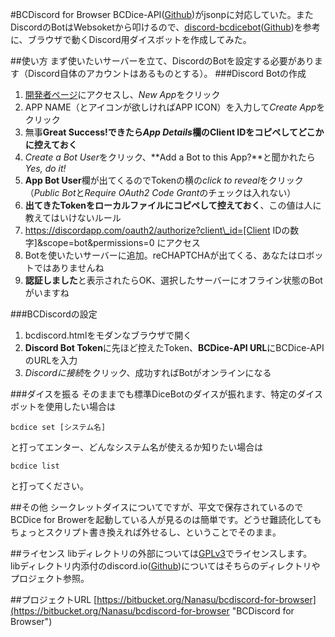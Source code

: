 #BCDiscord for Browser
BCDice-API([Github](https://github.com/NKMR6194/bcdice-api "bcdice-api"))がjsonpに対応していた。またDiscordのBotはWebsoketから叩けるので、[discord-bcdicebot](https://shunshun94.github.io/discord-bcdicebot/index.html "discord-bcdicebot")([Github](https://github.com/Shunshun94/discord-bcdicebot "discord-bcdicebot"))を参考に、ブラウザで動くDiscord用ダイスボットを作成してみた。

##使い方
まず使いたいサーバーを立て、DiscordのBotを設定する必要があります（Discord自体のアカウントはあるものとする）。
###Discord Botの作成
1. [開発者ページ](https://discordapp.com/developers/applications/me)にアクセスし、*New App*をクリック
2. APP NAME（とアイコンが欲しければAPP ICON）を入力して*Create App*をクリック
3. 無事**Great Success!**できたら*App Details*欄の**Client IDをコピペしてどこかに控えておく**
4. *Create a Bot User*をクリック、**Add a Bot to this App?**と聞かれたら*Yes, do it!*
5. **App Bot User**欄が出てくるのでTokenの横の*click to reveal*をクリック（*Public Bot*と*Require OAuth2 Code Grant*のチェックは入れない）
6. **出てきたTokenをローカルファイルにコピペして控えておく**、この値は人に教えてはいけないルール
7. https://discordapp.com/oauth2/authorize?client\_id=[Client IDの数字]&scope=bot&permissions=0 にアクセス
8. Botを使いたいサーバーに追加。reCHAPTCHAが出てくる、あなたはロボットではありませんね
9. **認証しました**と表示されたらOK、選択したサーバーにオフライン状態のBotがいますね

###BCDiscordの設定
1. bcdiscord.htmlをモダンなブラウザで開く
2. **Discord Bot Token**に先ほど控えたToken、**BCDice-API URL**にBCDice-APIのURLを入力
3. *Discordに接続*をクリック、成功すればBotがオンラインになる

###ダイスを振る
そのままでも標準DiceBotのダイスが振れます、特定のダイスボットを使用したい場合は

`bcdice set [システム名]`

と打ってエンター、どんなシステム名が使えるか知りたい場合は

`bcdice list`

と打ってください。

##その他
シークレットダイスについてですが、平文で保存されているのでBCDice for Browerを起動している人が見るのは簡単です。どうせ難読化してもちょっとスクリプト書き換えれば外せるし、ということでそのまま。

##ライセンス
libディレクトリの外部については[GPLv3](https://www.gnu.org/licenses/gpl-3.0.en.html)でライセンスします。   
libディレクトリ内添付のdiscord.io([Github](https://github.com/izy521/discord.io "discord.io"))についてはそちらのディレクトリやプロジェクト参照。

##プロジェクトURL
[https://bitbucket.org/Nanasu/bcdiscord-for-browser](https://bitbucket.org/Nanasu/bcdiscord-for-browser "BCDiscord for Browser")


